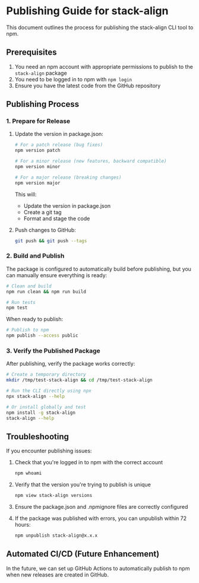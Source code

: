 # Publishing Guide for stack-align

This document outlines the process for publishing the stack-align CLI tool to npm.

## Prerequisites

1. You need an npm account with appropriate permissions to publish to the `stack-align` package
2. You need to be logged in to npm with `npm login`
3. Ensure you have the latest code from the GitHub repository

## Publishing Process

### 1. Prepare for Release

1. Update the version in package.json:
   ```bash
   # For a patch release (bug fixes)
   npm version patch

   # For a minor release (new features, backward compatible)
   npm version minor
   
   # For a major release (breaking changes)
   npm version major
   ```

   This will:
   - Update the version in package.json
   - Create a git tag
   - Format and stage the code

2. Push changes to GitHub:
   ```bash
   git push && git push --tags
   ```

### 2. Build and Publish

The package is configured to automatically build before publishing, but you can manually ensure everything is ready:

```bash
# Clean and build
npm run clean && npm run build

# Run tests
npm test
```

When ready to publish:

```bash
# Publish to npm
npm publish --access public
```

### 3. Verify the Published Package

After publishing, verify the package works correctly:

```bash
# Create a temporary directory
mkdir /tmp/test-stack-align && cd /tmp/test-stack-align

# Run the CLI directly using npx
npx stack-align --help

# Or install globally and test
npm install -g stack-align
stack-align --help
```

## Troubleshooting

If you encounter publishing issues:

1. Check that you're logged in to npm with the correct account
   ```bash
   npm whoami
   ```

2. Verify that the version you're trying to publish is unique
   ```bash
   npm view stack-align versions
   ```

3. Ensure the package.json and .npmignore files are correctly configured

4. If the package was published with errors, you can unpublish within 72 hours:
   ```bash
   npm unpublish stack-align@x.x.x
   ```

## Automated CI/CD (Future Enhancement)

In the future, we can set up GitHub Actions to automatically publish to npm when new releases are created in GitHub.